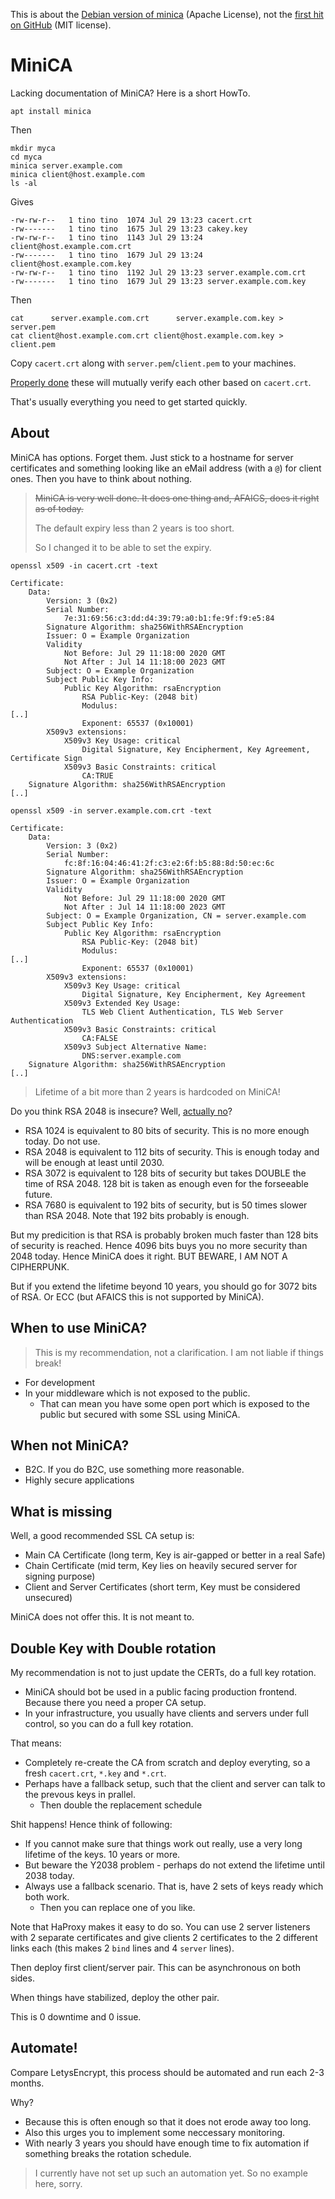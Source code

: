 This is about the [Debian version of minica](https://github.com/paultag/minica) (Apache License),
not the [first hit on GitHub](https://github.com/jsha/minica) (MIT license).

# MiniCA

Lacking documentation of MiniCA?  Here is a short HowTo.

    apt install minica

Then

    mkdir myca
    cd myca
    minica server.example.com
    minica client@host.example.com
    ls -al

Gives

    -rw-rw-r--   1 tino tino  1074 Jul 29 13:23 cacert.crt
    -rw-------   1 tino tino  1675 Jul 29 13:23 cakey.key
    -rw-rw-r--   1 tino tino  1143 Jul 29 13:24 client@host.example.com.crt
    -rw-------   1 tino tino  1679 Jul 29 13:24 client@host.example.com.key
    -rw-rw-r--   1 tino tino  1192 Jul 29 13:23 server.example.com.crt
    -rw-------   1 tino tino  1679 Jul 29 13:23 server.example.com.key

Then

    cat      server.example.com.crt      server.example.com.key > server.pem
    cat client@host.example.com.crt client@host.example.com.key > client.pem
    
Copy `cacert.crt` along with `server.pem`/`client.pem` to your machines.

[Properly done](haproxy.md) these will mutually verify each other based on `cacert.crt`.

That's usually everything you need to get started quickly.


## About

MiniCA has options.  Forget them.  Just stick to a hostname for server certificates and something looking like an eMail address (with a `@`) for client ones.
Then you have to think about nothing.

> ~~MiniCA is very well done.  It does one thing and, AFAICS, does it right as of today.~~
>
> The default expiry less than 2 years is too short.
>
> So I changed it to be able to set the expiry.

```
openssl x509 -in cacert.crt -text
```
```
Certificate:
    Data:
        Version: 3 (0x2)
        Serial Number:
            7e:31:69:56:c3:dd:d4:39:79:a0:b1:fe:9f:f9:e5:84
        Signature Algorithm: sha256WithRSAEncryption
        Issuer: O = Example Organization
        Validity
            Not Before: Jul 29 11:18:00 2020 GMT
            Not After : Jul 14 11:18:00 2023 GMT
        Subject: O = Example Organization
        Subject Public Key Info:
            Public Key Algorithm: rsaEncryption
                RSA Public-Key: (2048 bit)
                Modulus:
[..]
                Exponent: 65537 (0x10001)
        X509v3 extensions:
            X509v3 Key Usage: critical
                Digital Signature, Key Encipherment, Key Agreement, Certificate Sign
            X509v3 Basic Constraints: critical
                CA:TRUE
    Signature Algorithm: sha256WithRSAEncryption
[..]
```
```
openssl x509 -in server.example.com.crt -text
```
```
Certificate:
    Data:
        Version: 3 (0x2)
        Serial Number:
            fc:8f:16:04:46:41:2f:c3:e2:6f:b5:88:8d:50:ec:6c
        Signature Algorithm: sha256WithRSAEncryption
        Issuer: O = Example Organization
        Validity
            Not Before: Jul 29 11:18:00 2020 GMT
            Not After : Jul 14 11:18:00 2023 GMT
        Subject: O = Example Organization, CN = server.example.com
        Subject Public Key Info:
            Public Key Algorithm: rsaEncryption
                RSA Public-Key: (2048 bit)
                Modulus:
[..]
                Exponent: 65537 (0x10001)
        X509v3 extensions:
            X509v3 Key Usage: critical
                Digital Signature, Key Encipherment, Key Agreement
            X509v3 Extended Key Usage: 
                TLS Web Client Authentication, TLS Web Server Authentication
            X509v3 Basic Constraints: critical
                CA:FALSE
            X509v3 Subject Alternative Name: 
                DNS:server.example.com
    Signature Algorithm: sha256WithRSAEncryption
[..]
```

> Lifetime of a bit more than 2 years is hardcoded on MiniCA!

Do you think RSA 2048 is insecure?  Well, [actually no](https://www.keylength.com/en/4/)?

- RSA 1024 is equivalent to 80 bits of security.  This is no more enough today.  Do not use.
- RSA 2048 is equivalent to 112 bits of security.  This is enough today and will be enough at least until 2030.
- RSA 3072 is equivalent to 128 bits of security but takes DOUBLE the time of RSA 2048.  128 bit is taken as enough even for the forseeable future.
- RSA 7680 is equivalent to 192 bits of security, but is 50 times slower than RSA 2048.  Note that 192 bits probably is enough.

But my predicition is that RSA is probably broken much faster than 128 bits of security is reached.  Hence 4096 bits buys you no more security than 2048 today.
Hence MiniCA does it right.  BUT BEWARE, I AM NOT A CIPHERPUNK.

But if you extend the lifetime beyond 10 years, you should go for 3072 bits of RSA.  Or ECC (but AFAICS this is not supported by MiniCA).


## When to use MiniCA?

> This is my recommendation, not a clarification.  I am not liable if things break!

- For development
- In your middleware which is not exposed to the public.
  - That can mean you have some open port which is exposed to the public but secured with some SSL using MiniCA.

## When not MiniCA?

- B2C.  If you do B2C, use something more reasonable.
- Highly secure applications

## What is missing

Well, a good recommended SSL CA setup is:

- Main CA Certificate (long term, Key is air-gapped or better in a real Safe)
- Chain Certificate (mid term, Key lies on heavily secured server for signing purpose)
- Client and Server Certificates (short term, Key must be considered unsecured)

MiniCA does not offer this.  It is not meant to.


## Double Key with Double rotation

My recommendation is not to just update the CERTs, do a full key rotation.

- MiniCA should bot be used in a public facing production frontend.  Because there you need a proper CA setup.
- In your infrastructure, you usually have clients and servers under full control, so you can do a full key rotation.

That means:

- Completely re-create the CA from scratch and deploy everyting, so a fresh `cacert.crt`, `*.key` and `*.crt`.
- Perhaps have a fallback setup, such that the client and server can talk to the prevous keys in prallel.
  - Then double the replacement schedule

Shit happens!  Hence think of following:

- If you cannot make sure that things work out really, use a very long lifetime of the keys.  10 years or more.
- But beware the Y2038 problem - perhaps do not extend the lifetime until 2038 today.
- Always use a fallback scenario.  That is, have 2 sets of keys ready which both work.
  - Then you can replace one of you like.

Note that HaProxy makes it easy to do so.  You can use 2 server listeners with 2 separate certificates and give clients 2 certificates to the 2 different links each (this makes 2 `bind` lines and 4 `server` lines).

Then deploy first client/server pair.  This can be asynchronous on both sides.

When things have stabilized, deploy the other pair.

This is 0 downtime and 0 issue.

## Automate!

Compare LetysEncrypt, this process should be automated and run each 2-3 months.

Why?

- Because this is often enough so that it does not erode away too long.
- Also this urges you to implement some neccessary monitoring.
- With nearly 3 years you should have enough time to fix automation if something breaks the rotation schedule.

> I currently have not set up such an automation yet.  So no example here, sorry.
